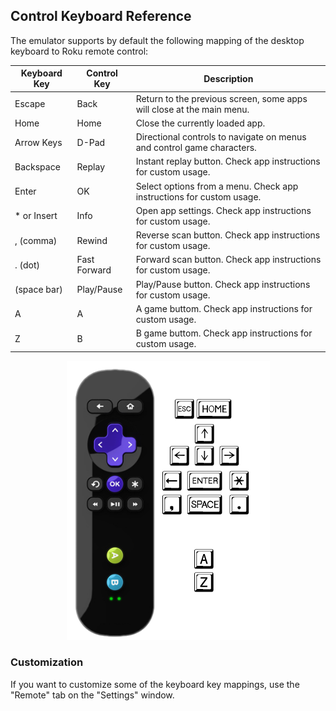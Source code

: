 ## Control Keyboard Reference

The emulator supports by default the following mapping of the desktop keyboard to Roku remote control:

| Keyboard Key    | Control Key | Description                                                             |
|-----------------|-------------|-------------------------------------------------------------------------|
| Escape          |    Back     |  Return to the previous screen, some apps will close at the main menu.  |
| Home            |    Home     |  Close the currently loaded app.                                        |
| Arrow Keys      |    D-Pad    |  Directional controls to navigate on menus and control game characters. |
| Backspace       |    Replay   |  Instant replay button. Check app instructions for custom usage.        |
| Enter           |    OK       |  Select options from a menu. Check app instructions for custom usage.   |
| * or Insert     |    Info     |  Open app settings. Check app instructions for custom usage.            |
| , (comma)       |    Rewind   |  Reverse scan button. Check app instructions for custom usage.          |
| . (dot)         | Fast Forward|  Forward scan button. Check app instructions for custom usage.          |
| (space bar)     |  Play/Pause |  Play/Pause button. Check app instructions for custom usage.            |
| A               |     A       |  A game buttom. Check app instructions for custom usage.                |
| Z               |     B       |  B game buttom. Check app instructions for custom usage.                |

<p align="center">
<img src="images/control-reference.png?raw=true"/>
</p>

### Customization

If you want to customize some of the keyboard key mappings, use the "Remote" tab on the "Settings" window.

